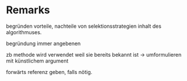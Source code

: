 # Remarks

begründen vorteile, nachteile von selektionsstrategien
inhalt des algorithmuses.

begründung immer angebenen

zb methode wird verwendet weil sie bereits bekannt ist
->
umformulieren mit künstlichem argument

forwärts referenz geben, falls nötig.
